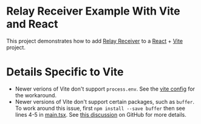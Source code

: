 # Relay Receiver Example With Vite and React

This project demonstrates how to add [Relay
Receiver](https://github.com/relaycc/receiver) to a
[React](https://reactjs.org/) + [Vite](https://vitejs.dev/guide/) project.

# Details Specific to Vite

* Newer verions of Vite don't support `process.env`. See the [vite
  config](vite.config.ts) for the workaround.
* Newer versions of Vite don't support certain packages, such as `buffer`. To
  work around this issue, first `npm install --save buffer` then see lines 4-5
  in [main.tsx](src/main.tsx). See [this
  discussion](https://github.com/vitejs/vite/discussions/2785) on GitHub for
  more details.

